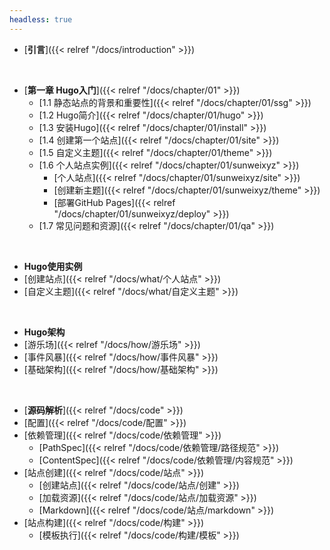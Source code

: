 ```yaml
---
headless: true
---
```


- [**引言**]({{< relref "/docs/introduction" >}})
<br />

- [**第一章 Hugo入门**]({{< relref "/docs/chapter/01" >}})
  - [1.1 静态站点的背景和重要性]({{< relref "/docs/chapter/01/ssg" >}})
  - [1.2 Hugo简介]({{< relref "/docs/chapter/01/hugo" >}})
  - [1.3 安装Hugo]({{< relref "/docs/chapter/01/install" >}})
  - [1.4 创建第一个站点]({{< relref "/docs/chapter/01/site" >}})
  - [1.5 自定义主题]({{< relref "/docs/chapter/01/theme" >}})
  - [1.6 个人站点实例]({{< relref "/docs/chapter/01/sunweixyz" >}})
    - [个人站点]({{< relref "/docs/chapter/01/sunweixyz/site" >}})
    - [创建新主题]({{< relref "/docs/chapter/01/sunweixyz/theme" >}})
    - [部署GitHub Pages]({{< relref "/docs/chapter/01/sunweixyz/deploy" >}})
  - [1.7 常见问题和资源]({{< relref "/docs/chapter/01/qa" >}})
<br />


- **Hugo使用实例**
- [创建站点]({{< relref "/docs/what/个人站点" >}})
- [自定义主题]({{< relref "/docs/what/自定义主题" >}})
<br />

- **Hugo架构**
- [游乐场]({{< relref "/docs/how/游乐场" >}})
- [事件风暴]({{< relref "/docs/how/事件风暴" >}})
- [基础架构]({{< relref "/docs/how/基础架构" >}})
<br />

- [**源码解析**]({{< relref "/docs/code" >}})
- [配置]({{< relref "/docs/code/配置" >}})
- [依赖管理]({{< relref "/docs/code/依赖管理" >}})
  - [PathSpec]({{< relref "/docs/code/依赖管理/路径规范" >}})
  - [ContentSpec]({{< relref "/docs/code/依赖管理/内容规范" >}})
- [站点创建]({{< relref "/docs/code/站点" >}})
  - [创建站点]({{< relref "/docs/code/站点/创建" >}})
  - [加载资源]({{< relref "/docs/code/站点/加载资源" >}})
  - [Markdown]({{< relref "/docs/code/站点/markdown" >}})
- [站点构建]({{< relref "/docs/code/构建" >}})
  - [模板执行]({{< relref "/docs/code/构建/模板" >}})
<br />
